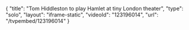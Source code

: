 {
    "title": "Tom Hiddleston to play Hamlet at tiny London theater",
    "type": "solo",
    "layout": "iframe-static",
    "videoId": "123196014",
    "url": "\/tvpembed\/123196014"
}